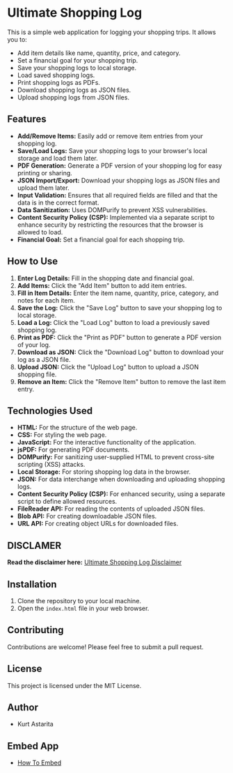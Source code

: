 # Ultimate Shopping Log

This is a simple web application for logging your shopping trips. It allows you to:

* Add item details like name, quantity, price, and category.
* Set a financial goal for your shopping trip.
* Save your shopping logs to local storage.
* Load saved shopping logs.
* Print shopping logs as PDFs.
* Download shopping logs as JSON files.
* Upload shopping logs from JSON files.

## Features

* **Add/Remove Items:** Easily add or remove item entries from your shopping log.
* **Save/Load Logs:** Save your shopping logs to your browser's local storage and load them later.
* **PDF Generation:** Generate a PDF version of your shopping log for easy printing or sharing.
* **JSON Import/Export:** Download your shopping logs as JSON files and upload them later.
* **Input Validation:** Ensures that all required fields are filled and that the data is in the correct format.
* **Data Sanitization:** Uses DOMPurify to prevent XSS vulnerabilities.
* **Content Security Policy (CSP):** Implemented via a separate script to enhance security by restricting the resources that the browser is allowed to load.
* **Financial Goal:** Set a financial goal for each shopping trip.

## How to Use

1.  **Enter Log Details:** Fill in the shopping date and financial goal.
2.  **Add Items:** Click the "Add Item" button to add item entries.
3.  **Fill in Item Details:** Enter the item name, quantity, price, category, and notes for each item.
4.  **Save the Log:** Click the "Save Log" button to save your shopping log to local storage.
5.  **Load a Log:** Click the "Load Log" button to load a previously saved shopping log.
6.  **Print as PDF:** Click the "Print as PDF" button to generate a PDF version of your log.
7.  **Download as JSON:** Click the "Download Log" button to download your log as a JSON file.
8.  **Upload JSON:** Click the "Upload Log" button to upload a JSON shopping file.
9.  **Remove an Item:** Click the "Remove Item" button to remove the last item entry.

## Technologies Used

* **HTML:** For the structure of the web page.
* **CSS:** For styling the web page.
* **JavaScript:** For the interactive functionality of the application.
* **jsPDF:** For generating PDF documents.
* **DOMPurify:** For sanitizing user-supplied HTML to prevent cross-site scripting (XSS) attacks.
* **Local Storage:** For storing shopping log data in the browser.
* **JSON:** For data interchange when downloading and uploading shopping logs.
* **Content Security Policy (CSP):** For enhanced security, using a separate script to define allowed resources.
* **FileReader API:** For reading the contents of uploaded JSON files.
* **Blob API:** For creating downloadable JSON files.
* **URL API:** For creating object URLs for downloaded files.

## DISCLAMER

**Read the disclaimer here:** [Ultimate Shopping Log Disclaimer](/DISCLAIMER.md)

## Installation

1.  Clone the repository to your local machine.
2.  Open the `index.html` file in your web browser.

## Contributing

Contributions are welcome! Please feel free to submit a pull request.

## License

This project is licensed under the MIT License.

## Author

* Kurt Astarita

## Embed App

* [How To Embed](https://post40gains.blogspot.com/p/ultimate-shopping-log.html)
